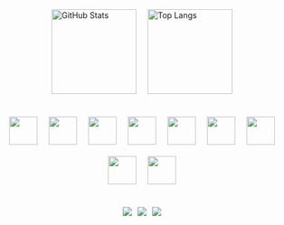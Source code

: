 <div style="display: flex; gap: 20px; justify-content: center; margin-bottom: 40px;"> 
  <img src="https://github-readme-stats.vercel.app/api?username=GuilhermeViana14&show_icons=true&theme=dark" alt="GitHub Stats" height="150"/> 
  <img src="https://github-readme-stats.vercel.app/api/top-langs/?username=GuilhermeViana14&layout=compact&theme=dark" alt="Top Langs" height="150"/> 
</div>

<div style="display: flex; gap: 20px; justify-content: center; flex-wrap: wrap; margin-bottom: 40px;"> 
  <img src="https://cdn.jsdelivr.net/gh/devicons/devicon/icons/javascript/javascript-original.svg" width="50" height="50"/> 
  <img src="https://cdn.jsdelivr.net/gh/devicons/devicon/icons/typescript/typescript-original.svg" width="50" height="50"/> 
  <img src="https://cdn.jsdelivr.net/gh/devicons/devicon/icons/python/python-original.svg" width="50" height="50"/> 
  <img src="https://cdn.jsdelivr.net/gh/devicons/devicon/icons/react/react-original.svg" width="50" height="50"/> 
  <img src="https://cdn.jsdelivr.net/gh/devicons/devicon/icons/fastapi/fastapi-original.svg" width="50" height="50"/> 
  <img src="https://cdn.jsdelivr.net/gh/devicons/devicon/icons/nodejs/nodejs-original.svg" width="50" height="50"/> 
  <img src="https://cdn.jsdelivr.net/gh/devicons/devicon/icons/html5/html5-original.svg" width="50" height="50"/> 
  <img src="https://cdn.jsdelivr.net/gh/devicons/devicon/icons/css3/css3-original.svg" width="50" height="50"/> 
  <img src="https://cdn.jsdelivr.net/gh/devicons/devicon/icons/java/java-original.svg" width="50" height="50"/> 
</div>

<div style="display: flex; gap: 10px; justify-content: center; flex-wrap: wrap; margin-bottom: 40px;"> 
  <a href="https://discord.com/guizin#5502"><img src="https://img.shields.io/badge/Discord-5865F2?style=for-the-badge&logo=discord&logoColor=white"/></a> 
  <a href="mailto:guilhermevianafilgueiras@gmail.com"><img src="https://img.shields.io/badge/Gmail-D14836?style=for-the-badge&logo=gmail&logoColor=white"/></a> 
  <a href="https://www.linkedin.com/in/guilherme-viana-4b5211234"><img src="https://img.shields.io/badge/LinkedIn-0A66C2?style=for-the-badge&logo=linkedin&logoColor=white"/></a> 
</div>
